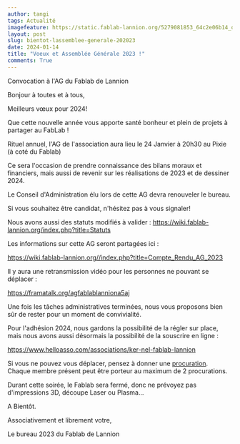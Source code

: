 ```yaml
---
author: tangi
tags: Actualité
imagefeature: https://static.fablab-lannion.org/5279081853_64c2e06b14_o1-300x234.jpg
layout: post
slug: bientot-lassemblee-generale-202023
date: 2024-01-14
title: "Voeux et Assemblée Générale 2023 !"
comments: True
---
```


Convocation à l'AG du Fablab de Lannion

Bonjour à toutes et à tous, 

Meilleurs vœux pour 2024!

Que cette nouvelle année vous apporte santé bonheur et plein de projets à partager au FabLab !

Rituel annuel, l'AG de l'association aura lieu le 24 Janvier à 20h30 au Pixie (à coté du Fablab)

Ce sera l'occasion de prendre connaissance des bilans moraux et financiers, mais aussi de revenir sur les réalisations de 2023 et de dessiner 2024. 

Le Conseil d'Administration élu lors de cette AG devra renouveler le bureau. 

Si vous souhaitez être candidat, n'hésitez pas à vous signaler!

Nous avons aussi des statuts modifiés à valider : https://wiki.fablab-lannion.org/index.php?title=Statuts

Les informations sur cette AG seront partagées ici :

https://wiki.fablab-lannion.org//index.php?title=Compte_Rendu_AG_2023

Il y aura une retransmission vidéo pour les personnes ne pouvant se déplacer : 

https://framatalk.org/agfablablanniona5aj

Une fois les tâches administratives terminées, nous vous proposons bien sûr de rester pour un moment de convivialité.

Pour l'adhésion 2024, nous gardons la possibilité de la régler sur place, mais nous avons aussi désormais la possibilité de la souscrire en ligne :

https://www.helloasso.com/associations/ker-nel-fablab-lannion

Si vous ne pouvez vous déplacer, pensez à donner une
[procuration](http://wiki.fablab-lannion.org/index.php?title=Fichier:Pouvoir_ag.odt). Chaque membre
présent peut être porteur au maximum de 2 procurations.

Durant cette soirée, le Fablab sera fermé, donc ne prévoyez pas d'impressions 3D, découpe Laser ou Plasma...

A Bientôt.

Associativement et librement votre,

Le bureau 2023 du Fablab de Lannion
